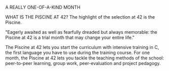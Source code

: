 A REALLY ONE-OF-A-KIND MONTH

WHAT IS THE PISCINE AT 42?
The highlight of the selection at 42 is the Piscine.

"Eagerly awaited as well as fearfully dreaded but always memorable: the Piscine at 42 is a trial month that may change your entire life."

The Piscine at 42 lets you start the curriculum with intensive training in C, the first language you have to use during the training course. For one month, the Piscine at 42 lets you tackle the teaching methods of the school: peer-to-peer learning, group work, peer-evaluation and project pedagogy.
